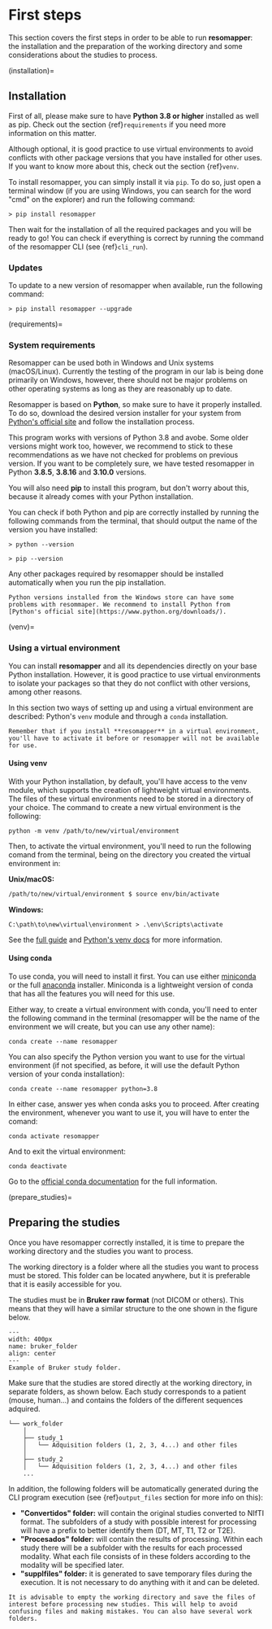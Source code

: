# First steps

This section covers the first steps in order to be able to run **resomapper**: the installation and the preparation of the working directory and some considerations about the studies to process.

(installation)=
## Installation

First of all, please make sure to have **Python 3.8 or higher** installed as well as pip.  Check out the section {ref}`requirements` if you need more information on this matter. 

Although optional, it is good practice to use virtual environments to avoid conflicts with other package versions that you have installed for other uses. If you want to know more about this, check out the section {ref}`venv`.

To install resomapper, you can simply install it via `pip`. To do so, just open a terminal window (if you are using Windows, you can search for the word "cmd" on the explorer) and run the following command:

```
> pip install resomapper
```

Then wait for the installation of all the required packages and you will be ready to go! You can check if everything is correct by running the command of the resomapper CLI (see {ref}`cli_run`).

### Updates

To update to a new version of resomapper when available, run the following command:

```
> pip install resomapper --upgrade
```

(requirements)=
### System requirements

Resomapper can be used both in Windows and Unix systems (macOS/Linux). Currently the testing of the program in our lab is being done primarily on Windows, however, there should not be major problems on other operating systems as long as they are reasonably up to date.

Resomapper is based on **Python**, so make sure to have it properly installed. To do so, download the desired version installer for your system from [Python's official site](https://www.python.org/downloads/) and follow the installation process.

This program works with versions of Python 3.8 and avobe. Some older versions might work too, however, we recommend to stick to these recommendations as we have not checked for problems on previous version. If you want to be completely sure, we have tested resomapper in Python **3.8.5**, **3.8.16** and **3.10.0** versions.

You will also need **pip** to install this program, but don't worry about this, because it already comes with your Python installation.

You can check if both Python and pip are correctly installed by running the following commands from the terminal, that should output the name of the version you have installed:

```
> python --version
```

```
> pip --version
```

Any other packages required by resomapper should be installed automatically when you run the pip installation. 

```{warning}
Python versions installed from the Windows store can have some problems with resommaper. We recommend to install Python from [Python's official site](https://www.python.org/downloads/).
```

(venv)=
### Using a virtual environment

You can install **resomapper** and all its dependencies directly on your base Python installation. However, it is good practice to use virtual environments to isolate your packages so that they do not conflict with other versions, among other reasons.

In this section two ways of setting up and using a virtual environment are described: Python's `venv` module and through a `conda` installation. 

```{note}
Remember that if you install **resomapper** in a virtual environment, you'll have to activate it before or resomapper will not be available for use.
```

#### Using **venv**

With your Python installation, by default, you'll have access to the venv module, which supports the creation of lightweight virtual environments. The files of these virtual environments need to be stored in a directory of your choice. The command to create a new virtual environment is the following:

```
python -m venv /path/to/new/virtual/environment
```

Then, to activate the virtual environment, you'll need to run the following comand from the terminal, being on the directory you created the virtual environment in:

**Unix/macOS:**
```bash
/path/to/new/virtual/environment $ source env/bin/activate
```
**Windows:**
```
C:\path\to\new\virtual\environment > .\env\Scripts\activate
```

See the [full guide](https://packaging.python.org/en/latest/guides/installing-using-pip-and-virtual-environments/#creating-a-virtual-environment) and [Python's venv docs](https://docs.python.org/3/library/venv.html) for more information.


#### Using **conda**

To use conda, you will need to install it first. You can use either [miniconda](https://docs.conda.io/en/latest/miniconda.html) or the full [anaconda](https://www.anaconda.com/download/) installer. Miniconda is a lightweight version of conda that has all the features you will need for this use.

Either way, to create a virtual environment with conda, you'll need to enter the following command in the terminal (resomapper will be the name of the environment we will create, but you can use any other name):

```
conda create --name resomapper
```

You can also specify the Python version you want to use for the virtual environment (if not specified, as before, it will use the default Python version of your conda installation):

```
conda create --name resomapper python=3.8
```

In either case, answer yes when conda asks you to proceed. After creating the environment, whenever you want to use it, you will have to enter the comand:

```
conda activate resomapper
```

And to exit the virtual environment:

```
conda deactivate
```

Go to the [official conda documentation](https://docs.conda.io/projects/conda/en/stable/user-guide/tasks/manage-environments.html) for the full information.

(prepare_studies)=
## Preparing the studies

Once you have resomapper correctly installed, it is time to prepare the working directory and the studies you want to process. 

The working directory is a folder where all the studies you want to process must be stored. This folder can be located anywhere, but it is preferable that it is easily accessible for you. 

The studies must be in **Bruker raw format** (not DICOM or others). This means that they will have a similar structure to the one shown in the figure below.

```{figure} static/bruker_folder.png
---
width: 400px
name: bruker_folder
align: center
---
Example of Bruker study folder.
```

Make sure that the studies are stored directly at the working directory, in separate folders, as shown below. Each study corresponds to a patient (mouse, human...) and contains the folders of the different sequences adquired.

```
└── work_folder 
    │
    ├── study_1
    │   └── Adquisition folders (1, 2, 3, 4...) and other files
    │
    ├── study_2
    │   └── Adquisition folders (1, 2, 3, 4...) and other files
    ...
```

In addition, the following folders will be automatically generated during the CLI program execution (see {ref}`output_files` section for more info on this):

* **"Convertidos" folder:** will contain the original studies converted to NIfTI format. The subfolders of a study with possible interest for processing will have a prefix to better identify them (DT, MT, T1, T2 or T2E).
* **"Procesados" folder:** will contain the results of processing. Within each study there will be a subfolder with the results for each processed modality. What each file consists of in these folders according to the modality will be specified later.
* **"supplfiles" folder:** it is generated to save temporary files during the execution. It is not necessary to do anything with it and can be deleted.

```{note}
It is advisable to empty the working directory and save the files of interest before processing new studies. This will help to avoid confusing files and making mistakes. You can also have several work folders.
```
